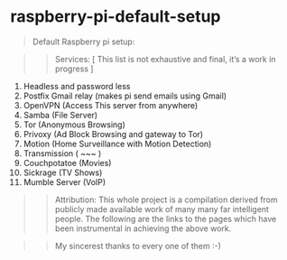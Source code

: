 # raspberry-pi-default-setup
>Default Raspberry pi setup:

>>Services: [ This list is not exhaustive and final, it’s a work in progress ]
1.	Headless and password less
2.	Postfix Gmail relay (makes pi send emails using Gmail)
3.	OpenVPN (Access This server from anywhere)
4.	Samba (File Server)
5.	Tor (Anonymous Browsing)
6.	Privoxy (Ad Block Browsing and gateway to Tor)
7.	Motion (Home Surveillance with Motion Detection)
8.	Transmission ( ~~~ )
9.	Couchpotatoe (Movies)
10.	Sickrage (TV Shows)
11.	Mumble Server (VoIP) 

>>Attribution:
This whole project is a compilation derived from publicly made available work of many many far intelligent people.
The following are the links to the pages which have been instrumental in achieving the above work.

>>My sincerest thanks to every one of them :-)
